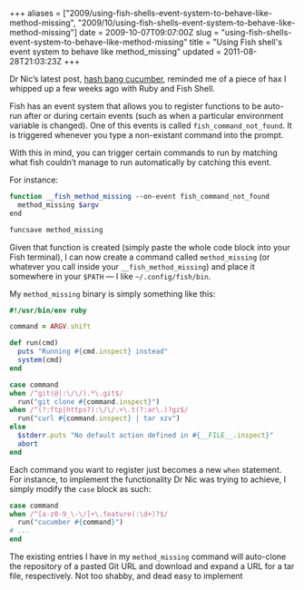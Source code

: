 +++
aliases = ["2009/using-fish-shells-event-system-to-behave-like-method-missing", "2009/10/using-fish-shells-event-system-to-behave-like-method-missing"]
date = 2009-10-07T09:07:00Z
slug = "using-fish-shells-event-system-to-behave-like-method-missing"
title = "Using Fish shell's event system to behave like method_missing"
updated = 2011-08-28T21:03:23Z
+++

Dr Nic’s latest post, [hash bang
cucumber](http://drnicwilliams.com/2009/10/07/hash-bang-cucumber/),
reminded me of a piece of hax I whipped up a few weeks ago with Ruby and
Fish Shell.

Fish has an event system that allows you to register functions to be
auto-run after or during certain events (such as when a particular
environment variable is changed). One of this events is called
`fish_command_not_found`. It is triggered whenever you type a
non-existant command into the prompt.

With this in mind, you can trigger certain commands to run by matching
what fish couldn’t manage to run automatically by catching this event.

For instance:

``` bash
function __fish_method_missing --on-event fish_command_not_found
  method_missing $argv
end

funcsave method_missing
```

Given that function is created (simply paste the whole code block into
your Fish terminal), I can now create a command called
`method_missing` (or whatever you call inside your
`__fish_method_missing`) and place it somewhere in your `$PATH` — I like
`~/.config/fish/bin`.

My `method_missing` binary is simply something like this:

``` ruby
#!/usr/bin/env ruby

command = ARGV.shift

def run(cmd)
  puts "Running #{cmd.inspect} instead"
  system(cmd)
end

case command
when /^git(@|:\/\/).*\.git$/
  run("git clone #{command.inspect}")
when /^(?:ftp|https?):\/\/.+\.t(?:ar\.)?gz$/
  run("curl #{command.inspect} | tar xzv")
else
  $stderr.puts "No default action defined in #{__FILE__.inspect}"
  abort
end
```

Each command you want to register just becomes a new `when`
statement. For instance, to implement the functionality Dr Nic was
trying to achieve, I simply modify the `case` block as such:

``` ruby
case command
when /^[a-z0-9_\-\/]+\.feature(:\d+)?$/
  run("cucumber #{command}")
# ... 
end
```

The existing entries I have in my `method_missing` command will
auto-clone the repository of a pasted Git URL and download and expand a
URL for a tar file, respectively. Not too shabby, and dead easy to
implement
